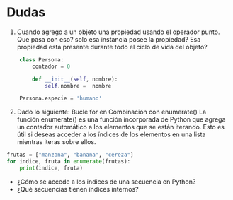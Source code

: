 # Dudas

1. Cuando agrego a un objeto una propiedad usando el operador punto. Que pasa con eso? solo esa instancia posee la propiedad? Esa propiedad esta presente durante todo el ciclo de vida del objeto?
```python
    class Persona:
        contador = 0

        def __init__(self, nombre):
            self.nombre =  nombre

    Persona.especie = 'humano'
```

2. Dado lo siguiente:
Bucle for en Combinación con enumerate()
La función enumerate() es una función incorporada de Python que agrega un contador automático a los elementos que se están iterando. Esto es útil si deseas acceder a los índices de los elementos en una lista mientras iteras sobre ellos.

```python
frutas = ["manzana", "banana", "cereza"]
for indice, fruta in enumerate(frutas):
    print(indice, fruta)
```
- ¿Cómo se accede a los indices de una secuencia en Python?
- ¿Qué secuencias tienen índices internos?
